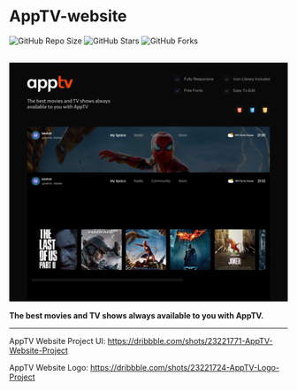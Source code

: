 # AppTV-website

![GitHub Repo Size](https://img.shields.io/github/repo-size/Mhadi-1382/AppTV-website)
![GitHub Stars](https://img.shields.io/github/stars/Mhadi-1382/AppTV-website)
![GitHub Forks](https://img.shields.io/github/forks/Mhadi-1382/AppTV-website)

<br>

<img src="https://github.com/Mhadi-1382/AppTV-website/blob/master/AppTV_Website_Cover.png" alt="AppTV-website" description="AppTV-website">

**The best movies and TV shows always available to you with AppTV.**

***

<p>AppTV Website Project UI: <a href="https://dribbble.com/shots/23221771-AppTV-Website-Project">https://dribbble.com/shots/23221771-AppTV-Website-Project</a></p>
<p>AppTV Website Logo: <a href="https://dribbble.com/shots/23221724-AppTV-Logo-Project">https://dribbble.com/shots/23221724-AppTV-Logo-Project</a></p>
